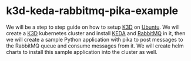 # k3d-keda-rabbitmq-pika-example

We will be a step to step guide on how to setup [K3D](https://k3d.io) on [Ubuntu](https://ubuntu.com/). We will create a [K3D](https://k3d.io) kubernetes cluster and install [KEDA](https://keda.sh/) and [RabbitMQ](https://www.rabbitmq.com/) in it, then we will create a sample Python application with pika to post messages to the RabbitMQ queue and consume messages from it. We will create helm charts to install this sample application into the cluster as well.
